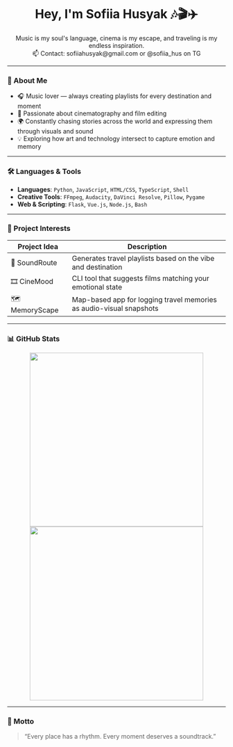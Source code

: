 <h1 align="center">Hey, I'm Sofiia Husyak 🎶🎬✈️</h1>

<p align="center">
  Music is my soul's language, cinema is my escape, and traveling is my endless inspiration.<br> 
  📫 Contact: sofiiahusyak@gmail.com or @sofiia_hus on TG
</p>

---

### 🎯 About Me

- 🎧 Music lover — always creating playlists for every destination and moment  
- 🎥 Passionate about cinematography and film editing  
- 🌍 Constantly chasing stories across the world and expressing them through visuals and sound  
- 💡 Exploring how art and technology intersect to capture emotion and memory  

---

### 🛠 Languages & Tools

- **Languages**: `Python`, `JavaScript`, `HTML/CSS`, `TypeScript`, `Shell`
- **Creative Tools**: `FFmpeg`, `Audacity`, `DaVinci Resolve`, `Pillow`, `Pygame`
- **Web & Scripting**: `Flask`, `Vue.js`, `Node.js`, `Bash`

---

### 🔧 Project Interests

| Project Idea | Description |
|--------------|-------------|
| 🎼 SoundRoute | Generates travel playlists based on the vibe and destination |
| 🎞️ CineMood | CLI tool that suggests films matching your emotional state |
| 🗺️ MemoryScape | Map-based app for logging travel memories as audio-visual snapshots |

---

### 📊 GitHub Stats

<p align="center">
  <img src="https://github-readme-stats.vercel.app/api?username=soulstream-voyager&show_icons=true&theme=tokyonight" width="400" />
  <img src="https://github-readme-streak-stats.herokuapp.com/?user=soulstream-voyager&theme=tokyonight" width="400" />
</p>

---

### 🌟 Motto

> “Every place has a rhythm. Every moment deserves a soundtrack.”

